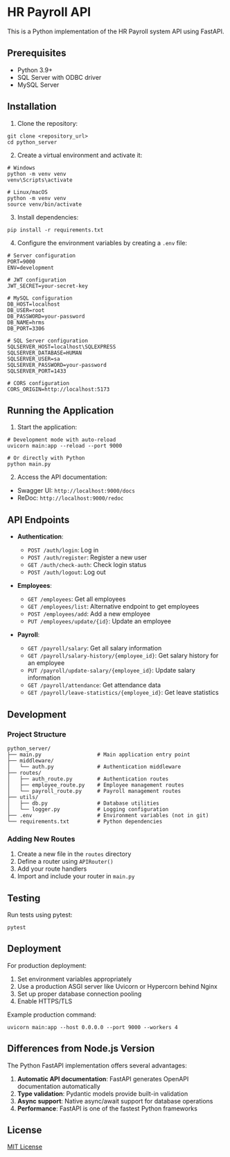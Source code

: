 # HR Payroll API

This is a Python implementation of the HR Payroll system API using FastAPI.

## Prerequisites

- Python 3.9+
- SQL Server with ODBC driver
- MySQL Server

## Installation

1. Clone the repository:

```
git clone <repository_url>
cd python_server
```

2. Create a virtual environment and activate it:

```
# Windows
python -m venv venv
venv\Scripts\activate

# Linux/macOS
python -m venv venv
source venv/bin/activate
```

3. Install dependencies:

```
pip install -r requirements.txt
```

4. Configure the environment variables by creating a `.env` file:

```
# Server configuration
PORT=9000
ENV=development

# JWT configuration
JWT_SECRET=your-secret-key

# MySQL configuration
DB_HOST=localhost
DB_USER=root
DB_PASSWORD=your-password
DB_NAME=hrms
DB_PORT=3306

# SQL Server configuration
SQLSERVER_HOST=localhost\SQLEXPRESS
SQLSERVER_DATABASE=HUMAN
SQLSERVER_USER=sa
SQLSERVER_PASSWORD=your-password
SQLSERVER_PORT=1433

# CORS configuration
CORS_ORIGIN=http://localhost:5173
```

## Running the Application

1. Start the application:

```
# Development mode with auto-reload
uvicorn main:app --reload --port 9000

# Or directly with Python
python main.py
```

2. Access the API documentation:

- Swagger UI: `http://localhost:9000/docs`
- ReDoc: `http://localhost:9000/redoc`

## API Endpoints

- **Authentication**:

  - `POST /auth/login`: Log in
  - `POST /auth/register`: Register a new user
  - `GET /auth/check-auth`: Check login status
  - `POST /auth/logout`: Log out

- **Employees**:

  - `GET /employees`: Get all employees
  - `GET /employees/list`: Alternative endpoint to get employees
  - `POST /employees/add`: Add a new employee
  - `PUT /employees/update/{id}`: Update an employee

- **Payroll**:
  - `GET /payroll/salary`: Get all salary information
  - `GET /payroll/salary-history/{employee_id}`: Get salary history for an employee
  - `PUT /payroll/update-salary/{employee_id}`: Update salary information
  - `GET /payroll/attendance`: Get attendance data
  - `GET /payroll/leave-statistics/{employee_id}`: Get leave statistics

## Development

### Project Structure

```
python_server/
├── main.py                  # Main application entry point
├── middleware/
│   └── auth.py              # Authentication middleware
├── routes/
│   ├── auth_route.py        # Authentication routes
│   ├── employee_route.py    # Employee management routes
│   └── payroll_route.py     # Payroll management routes
├── utils/
│   ├── db.py                # Database utilities
│   └── logger.py            # Logging configuration
├── .env                     # Environment variables (not in git)
└── requirements.txt         # Python dependencies
```

### Adding New Routes

1. Create a new file in the `routes` directory
2. Define a router using `APIRouter()`
3. Add your route handlers
4. Import and include your router in `main.py`

## Testing

Run tests using pytest:

```
pytest
```

## Deployment

For production deployment:

1. Set environment variables appropriately
2. Use a production ASGI server like Uvicorn or Hypercorn behind Nginx
3. Set up proper database connection pooling
4. Enable HTTPS/TLS

Example production command:

```
uvicorn main:app --host 0.0.0.0 --port 9000 --workers 4
```

## Differences from Node.js Version

The Python FastAPI implementation offers several advantages:

1. **Automatic API documentation**: FastAPI generates OpenAPI documentation automatically
2. **Type validation**: Pydantic models provide built-in validation
3. **Async support**: Native async/await support for database operations
4. **Performance**: FastAPI is one of the fastest Python frameworks

## License

[MIT License](LICENSE)
